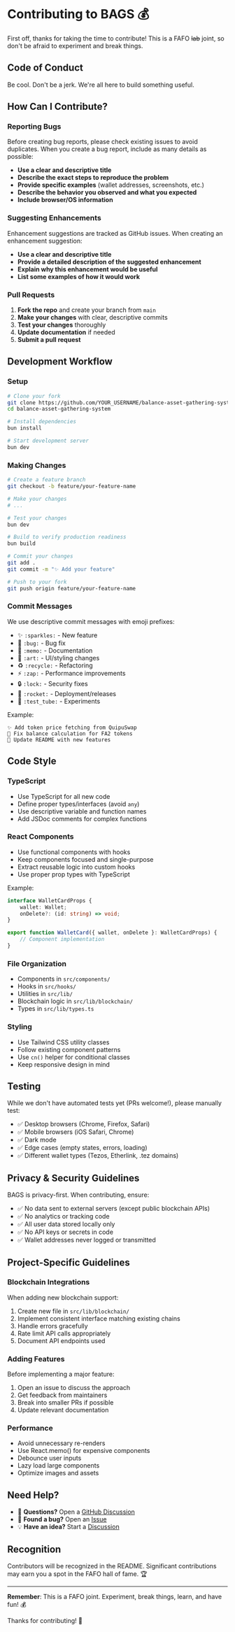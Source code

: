# Contributing to BAGS 💰

First off, thanks for taking the time to contribute! This is a FAFO ~~lab~~ joint, so don't be afraid to experiment and break things.

## Code of Conduct

Be cool. Don't be a jerk. We're all here to build something useful.

## How Can I Contribute?

### Reporting Bugs

Before creating bug reports, please check existing issues to avoid duplicates. When you create a bug report, include as many details as possible:

-   **Use a clear and descriptive title**
-   **Describe the exact steps to reproduce the problem**
-   **Provide specific examples** (wallet addresses, screenshots, etc.)
-   **Describe the behavior you observed and what you expected**
-   **Include browser/OS information**

### Suggesting Enhancements

Enhancement suggestions are tracked as GitHub issues. When creating an enhancement suggestion:

-   **Use a clear and descriptive title**
-   **Provide a detailed description of the suggested enhancement**
-   **Explain why this enhancement would be useful**
-   **List some examples of how it would work**

### Pull Requests

1. **Fork the repo** and create your branch from `main`
2. **Make your changes** with clear, descriptive commits
3. **Test your changes** thoroughly
4. **Update documentation** if needed
5. **Submit a pull request**

## Development Workflow

### Setup

```bash
# Clone your fork
git clone https://github.com/YOUR_USERNAME/balance-asset-gathering-system.git
cd balance-asset-gathering-system

# Install dependencies
bun install

# Start development server
bun dev
```

### Making Changes

```bash
# Create a feature branch
git checkout -b feature/your-feature-name

# Make your changes
# ...

# Test your changes
bun dev

# Build to verify production readiness
bun build

# Commit your changes
git add .
git commit -m "✨ Add your feature"

# Push to your fork
git push origin feature/your-feature-name
```

### Commit Messages

We use descriptive commit messages with emoji prefixes:

-   ✨ `:sparkles:` - New feature
-   🐛 `:bug:` - Bug fix
-   📝 `:memo:` - Documentation
-   🎨 `:art:` - UI/styling changes
-   ♻️ `:recycle:` - Refactoring
-   ⚡ `:zap:` - Performance improvements
-   🔒 `:lock:` - Security fixes
-   🚀 `:rocket:` - Deployment/releases
-   🧪 `:test_tube:` - Experiments

Example:

```
✨ Add token price fetching from QuipuSwap
🐛 Fix balance calculation for FA2 tokens
📝 Update README with new features
```

## Code Style

### TypeScript

-   Use TypeScript for all new code
-   Define proper types/interfaces (avoid `any`)
-   Use descriptive variable and function names
-   Add JSDoc comments for complex functions

### React Components

-   Use functional components with hooks
-   Keep components focused and single-purpose
-   Extract reusable logic into custom hooks
-   Use proper prop types with TypeScript

Example:

```typescript
interface WalletCardProps {
    wallet: Wallet;
    onDelete?: (id: string) => void;
}

export function WalletCard({ wallet, onDelete }: WalletCardProps) {
    // Component implementation
}
```

### File Organization

-   Components in `src/components/`
-   Hooks in `src/hooks/`
-   Utilities in `src/lib/`
-   Blockchain logic in `src/lib/blockchain/`
-   Types in `src/lib/types.ts`

### Styling

-   Use Tailwind CSS utility classes
-   Follow existing component patterns
-   Use `cn()` helper for conditional classes
-   Keep responsive design in mind

## Testing

While we don't have automated tests yet (PRs welcome!), please manually test:

-   ✅ Desktop browsers (Chrome, Firefox, Safari)
-   ✅ Mobile browsers (iOS Safari, Chrome)
-   ✅ Dark mode
-   ✅ Edge cases (empty states, errors, loading)
-   ✅ Different wallet types (Tezos, Etherlink, .tez domains)

## Privacy & Security Guidelines

BAGS is privacy-first. When contributing, ensure:

-   ✅ No data sent to external servers (except public blockchain APIs)
-   ✅ No analytics or tracking code
-   ✅ All user data stored locally only
-   ✅ No API keys or secrets in code
-   ✅ Wallet addresses never logged or transmitted

## Project-Specific Guidelines

### Blockchain Integrations

When adding new blockchain support:

1. Create new file in `src/lib/blockchain/`
2. Implement consistent interface matching existing chains
3. Handle errors gracefully
4. Rate limit API calls appropriately
5. Document API endpoints used

### Adding Features

Before implementing a major feature:

1. Open an issue to discuss the approach
2. Get feedback from maintainers
3. Break into smaller PRs if possible
4. Update relevant documentation

### Performance

-   Avoid unnecessary re-renders
-   Use React.memo() for expensive components
-   Debounce user inputs
-   Lazy load large components
-   Optimize images and assets

## Need Help?

-   💬 **Questions?** Open a [GitHub Discussion](https://github.com/skullzarmy/balance-asset-gathering-system/discussions)
-   🐛 **Found a bug?** Open an [Issue](https://github.com/skullzarmy/balance-asset-gathering-system/issues)
-   💡 **Have an idea?** Start a [Discussion](https://github.com/skullzarmy/balance-asset-gathering-system/discussions)

## Recognition

Contributors will be recognized in the README. Significant contributions may earn you a spot in the FAFO hall of fame. 🏆

---

**Remember**: This is a FAFO joint. Experiment, break things, learn, and have fun! 💰

Thanks for contributing! 🙏
